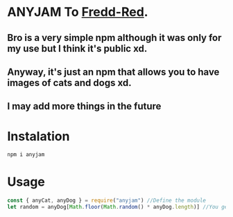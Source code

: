 # ANYJAM To [Fredd-Red](https://dsc.gg/freds).
## Bro is a very simple npm although it was only for my use but I think it's public xd.
## Anyway, it's just an npm that allows you to have images of cats and dogs xd.
## I may add more things in the future

# Instalation
```npm i anyjam```

# Usage
```js
const { anyCat, anyDog } = require("anyjam") //Define the module
let random = anyDog[Math.floor(Math.random() * anyDog.length)] //You get an image of a dog or a cat in case you use "anyCat"



```